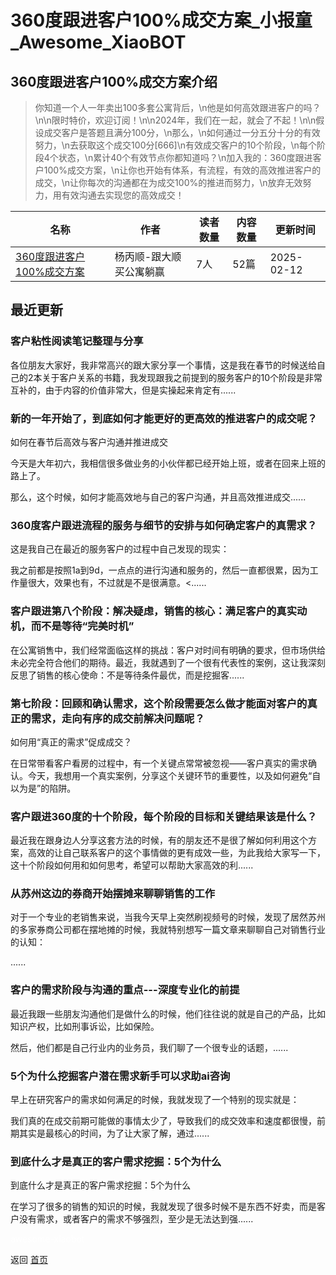 # 360度跟进客户100%成交方案_小报童_Awesome_XiaoBOT

## 360度跟进客户100%成交方案介绍
> 你知道一个人一年卖出100多套公寓背后，\n他是如何高效跟进客户的吗？\n\n限时特价，欢迎订阅！\n\n2024年，我们在一起，就会了不起！\n\n假设成交客户是答题且满分100分，\n那么，\n如何通过一分五分十分的有效努力，\n去获取这个成交100分[666]\n有效成交客户的10个阶段，\n每个阶段4个状态，\n累计40个有效节点你都知道吗？\n加入我的：360度跟进客户100%成交方案，\n让你也开始有体系，有流程，有效的高效推进客户的成交，\n让你每次的沟通都在为成交100%的推进而努力，\n放弃无效努力，用有效沟通去实现您的高效成交！  
  


|名称|作者|读者数量|内容数量|更新时间|
|---|---|---|---|---|
|[360度跟进客户100%成交方案](https://xiaobot.net/p/133751?refer=0b133df9-27dc-423b-8101-639049001c13)|杨丙顺-跟大顺买公寓躺赢|7人|52篇|2025-02-12|

## 最近更新
### 客户粘性阅读笔记整理与分享

各位朋友大家好，我非常高兴的跟大家分享一个事情，这是我在春节的时候送给自己的2本关于客户关系的书籍，我发现跟我之前提到的服务客户的10个阶段是非常互补的，由于内容的价值非常大，但是实操起来肯定有......

### 新的一年开始了，到底如何才能更好的更高效的推进客户的成交呢？

如何在春节后高效与客户沟通并推进成交

今天是大年初六，我相信很多做业务的小伙伴都已经开始上班，或者在回来上班的路上了。

那么，这个时候，如何才能高效地与自己的客户沟通，并且高效推进成交......

### 360度客户跟进流程的服务与细节的安排与如何确定客户的真需求？

这是我自己在最近的服务客户的过程中自己发现的现实：

我之前都是按照1a到9d，一点点的进行沟通和服务的，然后一直都很累，因为工作量很大，效果也有，不过就是不是很满意。<......

### 客户跟进第八个阶段：解决疑虑，销售的核心：满足客户的真实动机，而不是等待“完美时机”

在公寓销售中，我们经常面临这样的挑战：客户对时间有明确的要求，但市场供给未必完全符合他们的期待。最近，我就遇到了一个很有代表性的案例，这让我深刻反思了销售的核心使命：不是等待条件最优，而是挖掘客......

### 第七阶段：回顾和确认需求，这个阶段需要怎么做才能面对客户的真正的需求，走向有序的成交前解决问题呢？

如何用“真正的需求”促成成交？

在日常带看客户看房的过程中，有一个关键点常常被忽视——客户真实的需求确认。今天，我想用一个真实案例，分享这个关键环节的重要性，以及如何避免“自以为是”的陷阱。

### 客户跟进360度的十个阶段，每个阶段的目标和关键结果该是什么？

最近我在跟身边人分享这套方法的时候，有的朋友还不是很了解如何利用这个方案，高效的让自己联系客户的这个事情做的更有成效一些，为此我给大家写一下，这十个阶段如何用和如何思考，希望可以帮助大家高效的利......

### 从苏州这边的券商开始摆摊来聊聊销售的工作

对于一个专业的老销售来说，当我今天早上突然刷视频号的时候，发现了居然苏州的多家券商公司都在摆地摊的时候，我就特别想写一篇文章来聊聊自己对销售行业的认知：

......

### 客户的需求阶段与沟通的重点---深度专业化的前提

最近我跟一些朋友沟通他们是做什么的时候，他们往往说的就是自己的产品，比如知识产权，比如刑事诉讼，比如保险。

然后，他们都是自己行业内的业务员，我们聊了一个很专业的话题，......

### 5个为什么挖掘客户潜在需求新手可以求助ai咨询

早上在研究客户的需求如何满足的时候，我就发现了一个特别的现实就是：

我们真的在成交前期可能做的事情太少了，导致我们的成交效率和速度都很慢，前期其实是最核心的时间，为了让大家了解，通过......

### 到底什么才是真正的客户需求挖掘：5个为什么

到底什么才是真正的客户需求挖掘：5个为什么

在学习了很多的销售的知识的时候，我就发现了很多时候不是东西不好卖，而是客户没有需求，或者客户的需求不够强烈，至少是无法达到强......


<a href="https://github.com/Reno9527/awesome-xiaobot" style="color: white; text-decoration: none;">awesome-xiaobot</a>

返回 [首页](../README.md)
